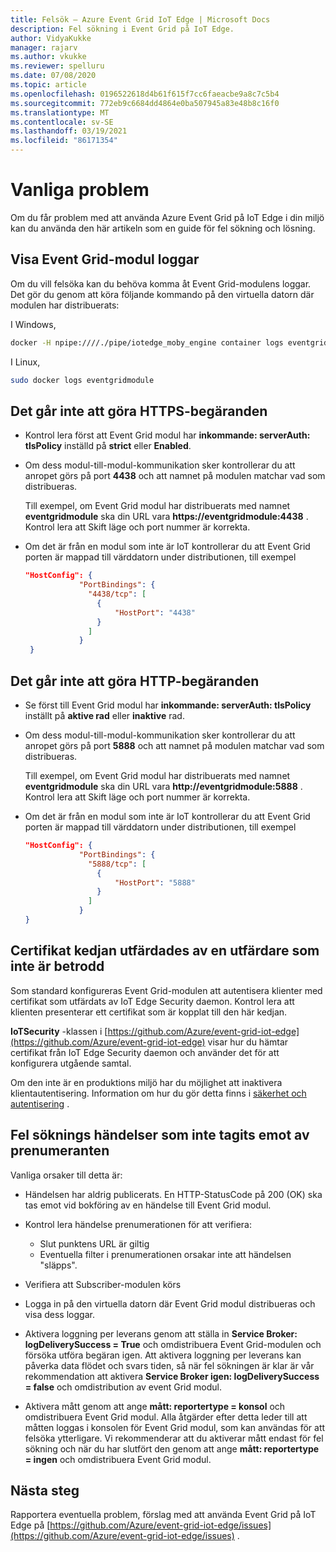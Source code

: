 ```yaml
---
title: Felsök – Azure Event Grid IoT Edge | Microsoft Docs
description: Fel sökning i Event Grid på IoT Edge.
author: VidyaKukke
manager: rajarv
ms.author: vkukke
ms.reviewer: spelluru
ms.date: 07/08/2020
ms.topic: article
ms.openlocfilehash: 0196522618d4b61f615f7cc6faeacbe9a8c7c5b4
ms.sourcegitcommit: 772eb9c6684dd4864e0ba507945a83e48b8c16f0
ms.translationtype: MT
ms.contentlocale: sv-SE
ms.lasthandoff: 03/19/2021
ms.locfileid: "86171354"
---
```

# <a name="common-issues"></a>Vanliga problem

Om du får problem med att använda Azure Event Grid på IoT Edge i din miljö kan du använda den här artikeln som en guide för fel sökning och lösning.

## <a name="view-event-grid-module-logs"></a>Visa Event Grid-modul loggar

Om du vill felsöka kan du behöva komma åt Event Grid-modulens loggar. Det gör du genom att köra följande kommando på den virtuella datorn där modulen har distribuerats:

I Windows,

```sh
docker -H npipe:////./pipe/iotedge_moby_engine container logs eventgridmodule
```

I Linux,

```sh
sudo docker logs eventgridmodule
```

## <a name="unable-to-make-https-requests"></a>Det går inte att göra HTTPS-begäranden

* Kontrol lera först att Event Grid modul har **inkommande: serverAuth: tlsPolicy** inställd på **strict** eller **Enabled**.

* Om dess modul-till-modul-kommunikation sker kontrollerar du att anropet görs på port **4438** och att namnet på modulen matchar vad som distribueras. 

  Till exempel, om Event Grid modul har distribuerats med namnet **eventgridmodule** ska din URL vara **https://eventgridmodule:4438** . Kontrol lera att Skift läge och port nummer är korrekta.
    
* Om det är från en modul som inte är IoT kontrollerar du att Event Grid porten är mappad till värddatorn under distributionen, till exempel

    ```json
    "HostConfig": {
                "PortBindings": {
                  "4438/tcp": [
                    {
                        "HostPort": "4438"
                    }
                  ]
                }
     }
    ```

## <a name="unable-to-make-http-requests"></a>Det går inte att göra HTTP-begäranden

* Se först till Event Grid modul har **inkommande: serverAuth: tlsPolicy** inställt på **aktive rad** eller **inaktive** rad.

* Om dess modul-till-modul-kommunikation sker kontrollerar du att anropet görs på port **5888** och att namnet på modulen matchar vad som distribueras. 

  Till exempel, om Event Grid modul har distribuerats med namnet **eventgridmodule** ska din URL vara **http://eventgridmodule:5888** . Kontrol lera att Skift läge och port nummer är korrekta.
    
* Om det är från en modul som inte är IoT kontrollerar du att Event Grid porten är mappad till värddatorn under distributionen, till exempel

    ```json
    "HostConfig": {
                "PortBindings": {
                  "5888/tcp": [
                    {
                        "HostPort": "5888"
                    }
                  ]
                }
    }
    ```

## <a name="certificate-chain-was-issued-by-an-authority-thats-not-trusted"></a>Certifikat kedjan utfärdades av en utfärdare som inte är betrodd

Som standard konfigureras Event Grid-modulen att autentisera klienter med certifikat som utfärdats av IoT Edge Security daemon. Kontrol lera att klienten presenterar ett certifikat som är kopplat till den här kedjan.

**IoTSecurity** -klassen i [https://github.com/Azure/event-grid-iot-edge](https://github.com/Azure/event-grid-iot-edge) visar hur du hämtar certifikat från IoT Edge Security daemon och använder det för att konfigurera utgående samtal.

Om den inte är en produktions miljö har du möjlighet att inaktivera klientautentisering. Information om hur du gör detta finns i [säkerhet och autentisering](security-authentication.md) .

## <a name="debug-events-not-received-by-subscriber"></a>Fel söknings händelser som inte tagits emot av prenumeranten

Vanliga orsaker till detta är:

* Händelsen har aldrig publicerats. En HTTP-StatusCode på 200 (OK) ska tas emot vid bokföring av en händelse till Event Grid modul.

* Kontrol lera händelse prenumerationen för att verifiera:
    * Slut punktens URL är giltig
    * Eventuella filter i prenumerationen orsakar inte att händelsen "släpps".

* Verifiera att Subscriber-modulen körs

* Logga in på den virtuella datorn där Event Grid modul distribueras och visa dess loggar.

* Aktivera loggning per leverans genom att ställa in **Service Broker: logDeliverySuccess = True** och omdistribuera Event Grid-modulen och försöka utföra begäran igen. Att aktivera loggning per leverans kan påverka data flödet och svars tiden, så när fel sökningen är klar är vår rekommendation att aktivera **Service Broker igen: logDeliverySuccess = false**  och omdistribution av event Grid modul.

* Aktivera mått genom att ange **mått: reportertype = konsol** och omdistribuera Event Grid modul. Alla åtgärder efter detta leder till att måtten loggas i konsolen för Event Grid modul, som kan användas för att felsöka ytterligare. Vi rekommenderar att du aktiverar mått endast för fel sökning och när du har slutfört den genom att ange **mått: reportertype = ingen** och omdistribuera Event Grid modul.

## <a name="next-steps"></a>Nästa steg

Rapportera eventuella problem, förslag med att använda Event Grid på IoT Edge på [https://github.com/Azure/event-grid-iot-edge/issues](https://github.com/Azure/event-grid-iot-edge/issues) .